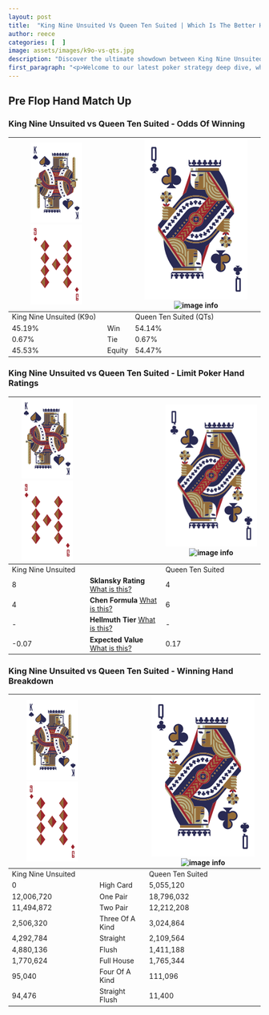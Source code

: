 ```yaml
---
layout: post
title:  "King Nine Unsuited Vs Queen Ten Suited | Which Is The Better Hand In Poker? A Complete Guide"
author: reece
categories: [  ]
image: assets/images/k9o-vs-qts.jpg
description: "Discover the ultimate showdown between King Nine Unsuited and Queen Ten Suited in poker! Uncover the odds, strategies, and scenarios where one hand triumphs over the other. Get ready to up your poker game with this thrilling analysis."
first_paragraph: "<p>Welcome to our latest poker strategy deep dive, where we're pitting two distinct hands against each other in a high-stakes showdown: King Nine Unsuited vs Queen Ten Suited.</p><p>In the dynamic world of poker, every decision counts, and knowing which hand holds the upper hand is key to your success at the table.</p><p>In this article, we'll dissect these two hands, explore the scenarios where one dominates the other, and equip you with the knowledge to make strategic choices that can tip the odds in your favor.</p><p>Get ready to unravel the intriguing dynamics of these poker hands and elevate your game to new heights.</p>"
---
```




[comment]: # (sp0)

## Pre Flop Hand Match Up

<div class="table hand-ratings" markdown="1"> 



### King Nine Unsuited vs Queen Ten Suited - Odds Of Winning


    
| ![image info](assets/images/hand1/K.png) ![image info](assets/images/hand1/9o.png) |  | ![image info](assets/images/hand2/Q.png) ![image info](assets/images/hand2/Ts.png) |
| -------- | -------- | -------- |
| King Nine Unsuited (K9o) |  | Queen Ten Suited (QTs) |
| 45.19% | Win | 54.14% |
| 0.67% | Tie | 0.67% |
| 45.53% | Equity | 54.47% |




[comment]: # (sp1)



### King Nine Unsuited vs Queen Ten Suited - Limit Poker Hand Ratings


    
| ![image info](assets/images/hand1/K.png) ![image info](assets/images/hand1/9o.png) |  | ![image info](assets/images/hand2/Q.png) ![image info](assets/images/hand2/Ts.png) |
| -------- | -------- | -------- |
| King Nine Unsuited |  | Queen Ten Suited |
| 8 | **Sklansky Rating** [What is this?](/sklansky-rating-explained) | 4 |
| 4 | **Chen Formula** [What is this?](/chen-formula-explained) | 6 |
| - | **Hellmuth Tier** [What is this?](/Hellmuth-tier-explained) | - |
| -0.07 | **Expected Value** [What is this?](/expected-value-explained) | 0.17 |




[comment]: # (sp2)



### King Nine Unsuited vs Queen Ten Suited - Winning Hand Breakdown


    
| ![image info](assets/images/hand1/K.png) ![image info](assets/images/hand1/9o.png) |  | ![image info](assets/images/hand2/Q.png) ![image info](assets/images/hand2/Ts.png) |
| -------- | -------- | -------- |
| King Nine Unsuited |  | Queen Ten Suited |
| 0 | High Card | 5,055,120 |
| 12,006,720 | One Pair | 18,796,032 |
| 11,494,872 | Two Pair | 12,212,208 |
| 2,506,320 | Three Of A Kind | 3,024,864 |
| 4,292,784 | Straight | 2,109,564 |
| 4,880,136 | Flush | 1,411,188 |
| 1,770,624 | Full House | 1,765,344 |
| 95,040 | Four Of A Kind | 111,096 |
| 94,476 | Straight Flush | 11,400 |




[comment]: # (sp3)



</div>

[comment]: # (sp4)



[comment]: # (sp5)

